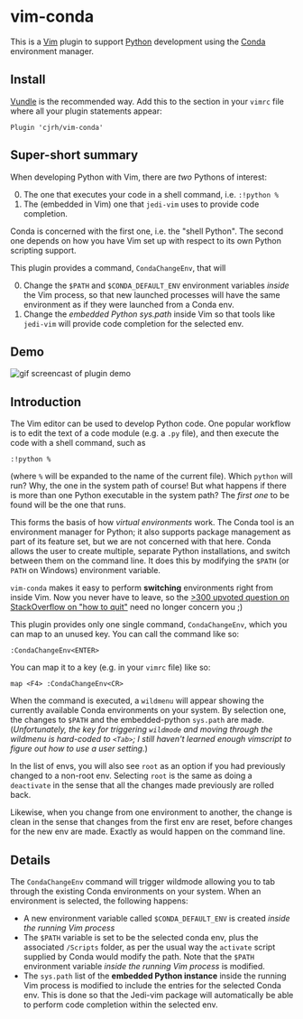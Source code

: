 
# vim-conda

This is a [Vim](http://www.vim.org/) plugin to support [Python](https://www.python.org/) development using the [Conda](http://conda.pydata.org/docs/) environment manager.


Install
-------

[Vundle](https://github.com/gmarik/Vundle.vim) is the recommended way. Add this to the section in your `vimrc` file where all your plugin statements appear:
```
Plugin 'cjrh/vim-conda'
```

Super-short summary
-------------------
When developing Python with Vim, there are *two* Pythons of interest:

0. The one that executes your code in a shell command, i.e. `:!python %`
0. The (embedded in Vim) one that `jedi-vim` uses to provide code completion.

Conda is concerned with the first one, i.e. the "shell Python".  The second one depends on how you have Vim set up with respect to its own Python scripting support.

This plugin provides a command, `CondaChangeEnv`, that will

0. Change the `$PATH` and `$CONDA_DEFAULT_ENV` environment variables *inside* the Vim process, so that new launched processes will have the same environment as if they were launched from a Conda env.
0. Change the *embedded Python sys.path* inside Vim so that tools like `jedi-vim` will provide code completion for the selected env.

Demo
----

![gif screencast of plugin demo](https://github.com/cjrh/vim-conda/blob/master/demo.gif)

Introduction
------------

The Vim editor can be used to develop Python code. One popular workflow is to edit the text of a code module (e.g. a `.py` file), and then execute the code with a shell command, such as 
```
:!python %
```
(where `%` will be expanded to the name of the current file). Which `python` will run? Why, the one in the system path of course! But what happens if there is more than one Python executable in the system path? The *first one* to be found will be the one that runs.

This forms the basis of how *virtual environments* work.  The Conda tool is an environment manager for Python; it also supports package management as part of its feature set, but we are not concerned with that here.  Conda allows the user to create multiple, separate Python installations, and switch between them on the command line. It does this by modifying the `$PATH` (or `PATH` on Windows) environment variable.

`vim-conda` makes it easy to perform **switching** environments right from inside Vim.  Now you never have to leave, so the [>300 upvoted question on StackOverflow on "how to quit"](http://stackoverflow.com/questions/11828270/how-to-exit-the-vim-editor) need no longer concern you ;)

This plugin provides only one single command, `CondaChangeEnv`, which you can map to an unused key. You can call the command like so:
```
:CondaChangeEnv<ENTER>
```
You can map it to a key (e.g. in your `vimrc` file) like so:
```
map <F4> :CondaChangeEnv<CR>
```

When the command is executed, a `wildmenu` will appear showing the currently available Conda environments on your system. By selection one, the changes to `$PATH` and the embedded-python `sys.path` are made. (*Unfortunately, the key for triggering `wildmode` and moving through the wildmenu is hard-coded to `<Tab>`; I still haven't learned enough vimscript to figure out how to use a user setting.*)

In the list of envs, you will also see `root` as an option if you had previously changed to a non-root env. Selecting `root` is the same as doing a `deactivate` in the sense that all the changes made previously are rolled back.

Likewise, when you change from one environment to another, the change is clean in the sense that changes from the first env are reset, before changes for the new env are made.  Exactly as would happen on the command line.

Details
-------

The `CondaChangeEnv` command will trigger wildmode allowing you to tab through the existing Conda environments on your system. When an environment is selected, the following happens: 

- A new environment variable called `$CONDA_DEFAULT_ENV` is created *inside the running Vim process*
- The `$PATH` variable is set to be the selected conda env, plus the associated `/Scripts` folder, as per the usual way the `activate` script supplied by Conda would modify the path. Note that the `$PATH` environment variable *inside the running Vim process* is modified.
- The `sys.path` list of the **embedded Python instance** inside the running Vim process is modified to include the entries for the selected Conda env.  This is done so that the Jedi-vim package will automatically be able to perform code completion within the selected env.


